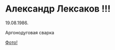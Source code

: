 # Александр Лексаков !!!

19.08.1986.

Аргонодуговая сварка

[Фото!](https://www.funnyart.club/kartinki/13345-zloj-cheburashka-kartinki.html)